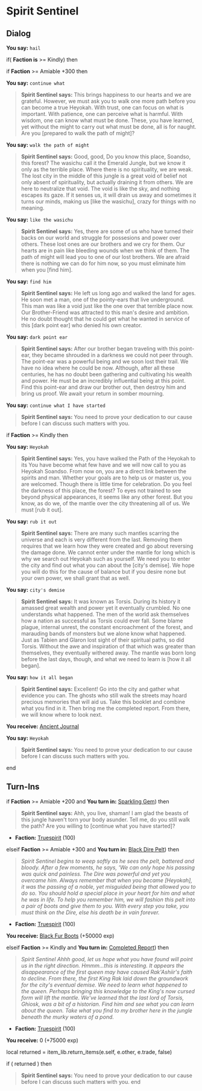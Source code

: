 # Spirit Sentinel


## Dialog

**You say:** `hail`





if( **Faction is** >= Kindly) then


if **Faction** >= Amiable +300 then



**You say:** `continue what`





>**Spirit Sentinel says:** This brings happiness to our hearts and we are grateful. However, we must ask you to walk one more path before you can become a true Heyokah. With trust, one can focus on what is important. With patience, one can perceive what is harmful. With wisdom, one can know what must be done. These, you have learned, yet without the might to carry out what must be done, all is for naught. Are you [prepared to walk the path of might]?



**You say:** `walk the path of might`





>**Spirit Sentinel says:** Good, good, Do you know this place, Soandso, this forest? The wasichu call it the Emerald Jungle, but we know it only as the terrible place. Where there is no spirituality, we are weak. The lost city in the middle of this jungle is a great void of belief not only absent of spirituality, but actually draining it from others. We are here to neutralize that void. The void is like the sky, and nothing escapes its gaze. If it senses us, it will drain us away and sometimes it turns our minds, making us [like the wasichu], crazy for things with no meaning.



**You say:** `like the wasichu`





>**Spirit Sentinel says:** Yes, there are some of us who have turned their backs on our world and struggle for possesions and power over others. These lost ones are our brothers and we cry for them. Our hearts are in pain like bleeding wounds when we think of them. The path of might will lead you to one of our lost brothers. We are afraid there is nothing we can do for him now, so you must eliminate him when you [find him].



**You say:** `find him`





>**Spirit Sentinel says:** He left us long ago and walked the land for ages. He soon met a man, one of the pointy-ears that live underground. This man was like a void just like the one over that terrible place now. Our Brother-Friend was attracted to this man's desire and ambition. He no doubt thought that he could get what he wanted in service of this [dark point ear] who denied his own creator.



**You say:** `dark point ear`





>**Spirit Sentinel says:** After our brother began traveling with this point-ear, they became shrouded in a darkness we could not peer through. The point-ear was a powerful being and we soon lost their trail. We have no idea where he could be now. Although, after all these centuries, he has no doubt been gathering and cultivating his wealth and power. He must be an incredibly influential being at this point. Find this point-ear and draw our brother out, then destroy him and bring us proof. We await your return in somber mourning.




**You say:** `continue what I have started`




>**Spirit Sentinel says:** You need to prove your dedication to our cause before I can discuss such matters with you.



if **Faction** >= Kindly then



**You say:** `Heyokah`





>**Spirit Sentinel says:** Yes, you have walked the Path of the Heyokah to its You have become what few have and we will now call to you as Heyokah Soandso. From now on, you are a direct link between the spirits and man. Whether your goals are to help us or master us, you are welcomed. Though there is little time for celebration. Do you feel the darkness of this place, the forest? To eyes not trained to see beyond physical appearances, it seems like any other forest. But you know, as do we, of the mantle over the city threatening all of us. We must [rub it out].



**You say:** `rub it out`





>**Spirit Sentinel says:** There are many such mantles scarring the universe and each is very different from the last. Removing them requires that we learn how they were created and go about reversing the damage done. We cannot enter under the mantle for long which is why we search out Heyokah such as yourself. We need you to enter the city and find out what you can about the [city's demise]. We hope you will do this for the cause of balance but if you desire none but your own power, we shall grant that as well.



**You say:** `city's demise`





>**Spirit Sentinel says:** It was known as Torsis. During its history it amassed great wealth and power yet it eventually crumbled. No one understands what happened. The men of the world ask themselves how a nation as successful as Torsis could ever fall. Some blame plague, internal unrest, the constant encroachment of the forest, and marauding bands of monsters but we alone know what happened. Just as Tabien and Glaron lost sight of their spiritual paths, so did Torsis. Without the awe and inspiration of that which was greater than themselves, they eventually withered away. The mantle was born long before the last days, though, and what we need to learn is [how it all began].



**You say:** `how it all began`





>**Spirit Sentinel says:** Excellent! Go into the city and gather what evidence you can. The ghosts who still walk the streets may hoard precious memories that will aid us. Take this booklet and combine what you find in it. Then bring me the completed report. From there, we will know where to look next.




**You receive:**  [Ancient Journal](/item/17805)




**You say:** `Heyokah`




>**Spirit Sentinel says:** You need to prove your dedication to our cause before I can discuss such matters with you.

end

## Turn-Ins




if **Faction** >= Amiable +200 and  **You turn in:** [Sparkling Gem](/item/1668)) then 


>**Spirit Sentinel says:** Ahh, you live, shaman! I am glad the beasts of this jungle haven't torn your body asunder. Tell me, do you still walk the path? Are you willing to [continue what you have started]?


* __Faction:__ [Truespirit](/faction/404) (100)

elseif **Faction** >= Amiable +300 and  **You turn in:** [Black Dire Pelt](/item/1672)) then 


>*Spirit Sentinel begins to weep softly as he sees the pelt, battered and bloody. After a few moments, he says, 'We can only hope his passing was quick and painless. The Dire was powerful and yet you overcame him. Always remember that when you became [Heyokah], it was the passing of a noble, yet misguided being that allowed you to do so. You should hold a special place in your heart for him and what he was in life. To help you remember him, we will fashion this pelt into a pair of boots and give them to you. With every step you take, you must think on the Dire, else his death be in vain forever.*


* __Faction:__ [Truespirit](/faction/404) (100)


 **You receive:**  [Black Fur Boots](/item/1678) (+50000 exp)

elseif **Faction** >= Kindly and  **You turn in:** [Completed Report](/item/3599)) then 


>*Spirit Sentinel Ahhh good, let us hope what you have found will point us in the right direction. Hmmm...this is interesting. It appears the disappearance of the first queen may have caused Rak'Ashiir's faith to decline. From there, the first King Rak laid down the groundwork for the city's eventual demise. We need to learn what happened to the queen. Perhaps bringing this knowledge to the King's now cursed form will lift the mantle. We've learned that the last lord of Torsis, Ghiosk, was a bit of a historian. Find him and see what you can learn about the queen. Take what you find to my brother here in the jungle beneath the murky waters of a pond.*


* __Faction:__ [Truespirit](/faction/404) (100)


 **You receive:** 0 (+75000 exp)

local returned = item_lib.return_items(e.self, e.other, e.trade, false)

if ( returned ) then


>**Spirit Sentinel says:** You need to prove your dedication to our cause before I can discuss such matters with you.
end
